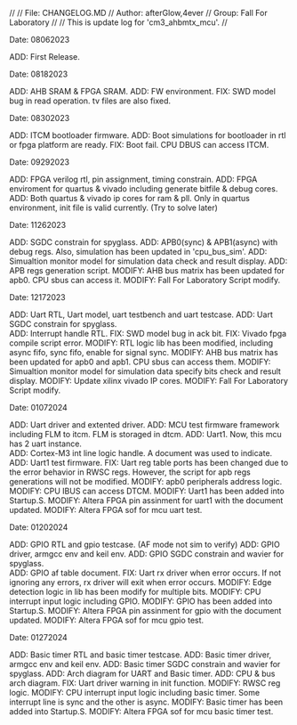 >>>>>>>>>>>>>>>>>>>>>>>>>>>>>>>>>>>>>>>>>>>>>>>>>>>>>>>>>>>>>>>>>>>>>>>>>>>>>>>>>>>>>>>>>>>>>>>>>>>
//
//	File: CHANGELOG.MD
//	Author: afterGlow,4ever
//	Group: Fall For Laboratory
//
// 	This is update log for 'cm3_ahbmtx_mcu'.
//
>>>>>>>>>>>>>>>>>>>>>>>>>>>>>>>>>>>>>>>>>>>>>>>>>>>>>>>>>>>>>>>>>>>>>>>>>>>>>>>>>>>>>>>>>>>>>>>>>>>

>>>>>>>>>>>>>>>>>>>>>>>>>>>>>>>>>>>>>>>>>>>>>>>>>>>>>>>>>>>>>>>>>>>>>>>>>>>>>>>>>>>>>>>>>>>>>>>>>>>

Date: 08062023

ADD:		First Release.

>>>>>>>>>>>>>>>>>>>>>>>>>>>>>>>>>>>>>>>>>>>>>>>>>>>>>>>>>>>>>>>>>>>>>>>>>>>>>>>>>>>>>>>>>>>>>>>>>>>

Date: 08182023

ADD:		AHB SRAM & FPGA SRAM.
ADD:		FW environment.
FIX:		SWD model bug in read operation. tv files are also fixed.	

>>>>>>>>>>>>>>>>>>>>>>>>>>>>>>>>>>>>>>>>>>>>>>>>>>>>>>>>>>>>>>>>>>>>>>>>>>>>>>>>>>>>>>>>>>>>>>>>>>>

Date: 08302023

ADD:    ITCM bootloader firmware.
ADD:		Boot simulations for bootloader in rtl or fpga platform are ready.
FIX:		Boot fail. CPU DBUS can access ITCM.	

>>>>>>>>>>>>>>>>>>>>>>>>>>>>>>>>>>>>>>>>>>>>>>>>>>>>>>>>>>>>>>>>>>>>>>>>>>>>>>>>>>>>>>>>>>>>>>>>>>>

Date: 09292023

ADD:		FPGA verilog rtl, pin assignment, timing constrain.
ADD:    FPGA enviroment for quartus & vivado including generate bitfile & debug cores.
ADD:		Both quartus & vivado ip cores for ram & pll. Only in quartus environment, init file is valid currently.
(Try to solve later)

>>>>>>>>>>>>>>>>>>>>>>>>>>>>>>>>>>>>>>>>>>>>>>>>>>>>>>>>>>>>>>>>>>>>>>>>>>>>>>>>>>>>>>>>>>>>>>>>>>>

Date: 11262023

ADD:		SGDC constrain for spyglass.
ADD:    APB0(sync) & APB1(async) with debug regs. Also, simulation has been updated in 'cpu_bus_sim'.
ADD:		Simualtion monitor model for simulation data check and result display.
ADD:		APB regs generation script.
MODIFY:	AHB bus matrix has been updated for apb0. CPU sbus can access it.
MODIFY:	Fall For Laboratory Script modify.

>>>>>>>>>>>>>>>>>>>>>>>>>>>>>>>>>>>>>>>>>>>>>>>>>>>>>>>>>>>>>>>>>>>>>>>>>>>>>>>>>>>>>>>>>>>>>>>>>>>

Date: 12172023

ADD:    Uart RTL, Uart model, uart testbench and uart testcase.
ADD:		Uart SGDC constrain for spyglass.	
ADD:		Interrupt handle RTL.
FIX:		SWD model bug in ack bit.
FIX:		Vivado fpga compile script error.
MODIFY:	RTL logic lib has been modified, including async fifo, sync fifo, enable for signal sync.
MODIFY:	AHB bus matrix has been updated for apb0 and apb1. CPU sbus can access them.
MODIFY:	Simualtion monitor model for simulation data specify bits check and result display.
MODIFY:	Update xilinx vivado IP cores.
MODIFY:	Fall For Laboratory Script modify.

>>>>>>>>>>>>>>>>>>>>>>>>>>>>>>>>>>>>>>>>>>>>>>>>>>>>>>>>>>>>>>>>>>>>>>>>>>>>>>>>>>>>>>>>>>>>>>>>>>>

Date: 01072024

ADD:    Uart driver and extented driver.
ADD:		MCU test firmware framework including FLM to itcm. FLM is storaged in dtcm.
ADD:		Uart1. Now, this mcu has 2 uart instance.	
ADD:		Cortex-M3 int line logic handle. A document was used to indicate.
ADD:		Uart1 test firmware.
FIX:		Uart reg table ports has been changed due to the error behavior in RWSC regs. 
				However, the script for apb regs generations will not be modified.
MODIFY:	apb0 peripherals address logic.
MODIFY:	CPU IBUS can access DTCM.
MODIFY:	Uart1 has been added into Startup.S.
MODIFY:	Altera FPGA pin assinment for uart1 with the document updated.
MODIFY:	Altera FPGA sof for mcu uart test.

>>>>>>>>>>>>>>>>>>>>>>>>>>>>>>>>>>>>>>>>>>>>>>>>>>>>>>>>>>>>>>>>>>>>>>>>>>>>>>>>>>>>>>>>>>>>>>>>>>>

Date: 01202024

ADD:    GPIO RTL and gpio testcase. (AF mode not sim to verify)
ADD:    GPIO driver, armgcc env and keil env.
ADD:		GPIO SGDC constrain and wavier for spyglass.	
ADD:		GPIO af table document.
FIX:		Uart rx driver when error occurs. If not ignoring any errors, rx driver will exit when error occurs.
MODIFY:	Edge detection logic in lib has been modify for multiple bits.
MODIFY:	CPU interrupt input logic including GPIO.
MODIFY:	GPIO has been added into Startup.S.
MODIFY:	Altera FPGA pin assinment for gpio with the document updated.
MODIFY:	Altera FPGA sof for mcu gpio test.

>>>>>>>>>>>>>>>>>>>>>>>>>>>>>>>>>>>>>>>>>>>>>>>>>>>>>>>>>>>>>>>>>>>>>>>>>>>>>>>>>>>>>>>>>>>>>>>>>>>

Date: 01272024

ADD:    Basic timer RTL and basic timer testcase.
ADD:    Basic timer driver, armgcc env and keil env.
ADD:		Basic timer SGDC constrain and wavier for spyglass.	
ADD:		Arch diagram for UART and Basic timer.
ADD:		CPU & bus arch diagram.
FIX:		Uart driver warning in init function.
MODIFY:	RWSC reg logic.
MODIFY:	CPU interrupt input logic including basic timer. Some interrupt line is sync and the other is async.
MODIFY:	Basic timer has been added into Startup.S.
MODIFY:	Altera FPGA sof for mcu basic timer test.

>>>>>>>>>>>>>>>>>>>>>>>>>>>>>>>>>>>>>>>>>>>>>>>>>>>>>>>>>>>>>>>>>>>>>>>>>>>>>>>>>>>>>>>>>>>>>>>>>>>
